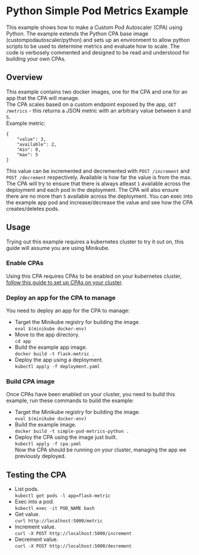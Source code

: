 # Python Simple Pod Metrics Example
This example shows how to make a Custom Pod Autoscaler (CPA) using Python. The example extends the Python CPA base image (custompodautoscaler/python) and sets up an environment to allow python scripts to be used to determine metrics and evaluate how to scale. The code is verbosely commented and designed to be read and understood for building your own CPAs.

## Overview
This example contains two docker images, one for the CPA and one for an app that the CPA will manage.  
The CPA scales based on a custom endpoint exposed by the app, `GET /metrics` - this returns a JSON metric with an arbitrary value between `0` and `5`.  
Example metric:  
```
{
    "value": 3,
    "available": 2,
    "min": 0,
    "max": 5
}
```  
This value can be incremented and decremented with `POST /increment` and `POST /decrement` respectively. Available is how far the value is from the max.
The CPA will try to ensure that there is always atleast `1` available across the deployment and each pod in the deployment. The CPA will also ensure there are no more than `5` available across the deployment. You can exec into the example app pod and increase/decrease the value and see how the CPA creates/deletes pods.  

## Usage
Trying out this example requires a kubernetes cluster to try it out on, this guide will assume you are using Minikube.  

### Enable CPAs
Using this CPA requires CPAs to be enabled on your kubernetes cluster, [follow this guide to set up CPAs on your cluster](https://github.com/jthomperoo/custom-pod-autoscaler-operator#installation).  

### Deploy an app for the CPA to manage
You need to deploy an app for the CPA to manage:  
* Target the Minikube registry for building the image.  
`eval $(minikube docker-env)`  
* Move to the app directory.  
`cd app`  
* Build the example app image.  
`docker build -t flask-metric .`  
* Deploy the app using a deployment.  
`kubectl apply -f deployment.yaml`  

### Build CPA image
Once CPAs have been enabled on your cluster, you need to build this example, run these commands to build the example:  
* Target the Minikube registry for building the image.  
`eval $(minikube docker-env)`  
* Build the example image.  
`docker build -t simple-pod-metrics-python .`  
* Deploy the CPA using the image just built.  
`kubectl apply -f cpa.yaml`  
Now the CPA should be running on your cluster, managing the app we previously deployed.

## Testing the CPA
* List pods.  
`kubectl get pods -l app=flask-metric`  
* Exec into a pod.  
`kubectl exec -it POD_NAME bash`  
* Get value.  
`curl http://localhost:5000/metric`  
* Increment value.  
`curl -X POST http://localhost:5000/increment`  
* Decrement value.  
`curl -X POST http://localhost:5000/decrement`